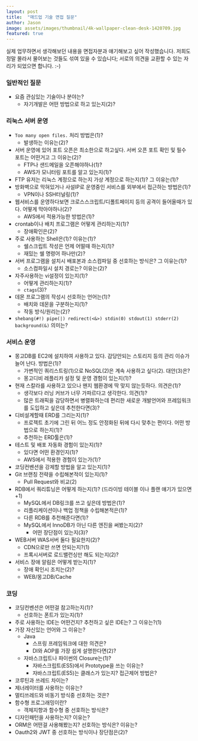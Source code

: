 ```yaml
---
layout: post
title:  "매드업 기술 면접 질문"
author: Jason
image: assets/images/thumbnail/4k-wallpaper-clean-desk-1420709.jpg
featured: true
---
```


실제 업무하면서 생각해보던 내용을 면접자분과 얘기해보고 싶어 작성했습니다. 저희도 정말 몰라서 물어보는 것들도 섞여 있을 수 있습니다; 서로의 의견을 교환할 수 있는 자리가 되었으면 합니다. :-)

### 일반적인 질문
 * 요즘 관심있는 기술이나 분야는?
   * 자기개발은 어떤 방법으로 하고 있는지(2)?

### 리눅스 서버 운영
 * `Too many open files.` 처리 방법은(1)?
   * 발생하는 이유는(2)?
 * 서버 운영에 있어 포트 오픈은 최소한으로 하고싶다. 서버 오픈 포트 확인 및 필수 포트는 어떤거고 그 이유는(2)?
   * FTP나 샌드메일을 오픈해야하나(1)?
   * AWS가 모니터링 포트를 알고 있는지(1)?
 * FTP 유저는 리눅스 계정으로 하는지 가상 계정으로 하는지(1)? 그 이유는(1)?
 * 방화벽으로 막혀있거나 사설IP로 운영중인 서비스를 외부에서 접근하는 방법은(1)?
   * VPN이나 SSH터널링(1)?
 * 웹서비스를 운영하다보면 크로스스크립트/디폴트페이지 등의 공격이 들어올때가 있다. 어떻게 막아야하나(2)?
   * AWS에서 적용가능한 방법은(1)?
 * crontab이나 배치 프로그램은 어떻게 관리하는지(1)?
   * 장애확인은(2)?
 * 주로 사용하는 Shell은(1)? 이유는(1)?
   * 쉘스크립트 작성은 언제 어떨때 하는지(1)?
   * 재밌는 쉘 명령어 하나만(2)?
 * 서버 프로그램을 설치시 배포본과 소스컴파일 중 선호하는 방식은? 그 이유는(1)?
   * 소스컴파일시 설치 경로는? 이유는(2)?
 * 자주사용하는 vi설정이 있는지(1)?
   * 어떻게 관리하는지(1)?
   * `ctags`(3)?
 * 데몬 프로그램의 작성시 선호하는 언어는(1)?
   * 배치와 데몬을 구분하는지(1)?
   * 작동 방식/원리는(2)?
 * `shebang(#!) pipe(|) redirect(<&>) stdin(0) stdout(1) stderr(2) background(&)` 의미는?


### 서비스 운영
 * 몽고DB를 EC2에 설치하여 사용하고 있다. 감당안되는 스토리지 등의 관리 이슈가 늘어 난다. 방법은(1)?
   * 가변적인 쿼리스트링(1)으로 NoSQL(2)은 계속 사용하고 싶다(2). 대안(3)은?
   * 몽고디비 레플리카 설정 및 운영 경험이 있는지(1)?
 * 현재 스칼라를 사용하고 있으나 왠지 웹환경에 딱 맞지 않는듯하다. 의견은(1)?
   * 생각보다 러닝 커브가 너무 가파르다고 생각한다. 의견(1)?
   * 많은 트래픽을 감당하면서 병렬화하는데 편리한 새로운 개발언어와 프레임워크를 도입하고 싶은데 추천한다면(3)?
 * 디비설계할때 ERD를 그리는지(1)?
   * 프로젝트 초기에 그린 뒤 어느 정도 안정화된 뒤에 다시 맞추는 편이다. 어떤 방법으로 하는지(1)?
   * 추천하는 ERD툴은(1)?
 * 테스트 및 배포 자동화 경험이 있는지(1)?
   * 있다면 어떤 환경인지(1)?
   * AWS에서 적용한 경험이 있는가(1)?
 * 코딩컨벤션을 강제할 방법을 알고 있는지(1)?
 * Git 브랜칭 전략을 수립해본적이 있는지(1)?
   * Pull Request와 비교(2)
 * RDB에서 쿼리튜닝은 어떻게 하는지(1)? (드라이빙 테이블 이나 플랜 얘기가 있으면 +1)
   * MySQL에서 DB링크를 쓰고 싶은데 방법은(1)?
   * 리플리케이션이나 백업 정책을 수립해본적은(1)?
   * 다른 RDB를 추천해준다면(1)?
   * MySQL에서 InnoDB가 아닌 다른 엔진을 써봤는지(2)?
     * 어떤 장단점이 있는지(3)?
 * WEB서버 WAS서버 둘다 필요한지(2)?
   * CDN으로만 쓰면 안되는지?(1)
   * 프록시서버로 로드밸런싱만 해도 되는지(2)?
 * 서비스 장애 알림은 어떻게 받는지(1)?
   * 장애 확인시 조치는(2)?
   * WEB/몽고DB/Cache


### 코딩
 * 코딩컨벤션은 어떤걸 참고하는지(1)?
   * 선호하는 폰트가 있는지(1)?
 * 주로 사용하는 IDE는 어떤건지? 추천하고 싶은 IDE는? 그 이유는?(1)
 * 가장 자신있는 언어와 그 이유는?
   * Java
     * 스프링 프레임워크에 대한 의견은?
     * DI와 AOP를 가장 쉽게 설명한다면(2)?
   * 자바스크립트나 파이썬의 Closure는(1)?
     * 자바스크립트(ES5)에서 Prototype을 쓰는 이유는?
     * 자바스크립트(ES5)는 클래스가 있는지? 접근제어 방법은?
 * 코루틴과 쓰레드 차이는?
 * 제너레이터를 사용하는 이유는?
 * 멀티쓰레드와 비동기 방식중 선호하는 것은?
 * 함수형 프로그래밍이란?
   * 객체지향과 함수형 중 선호하는 방식은?
 * 디자인패턴을 사용하는지? 이유는?
 * ORM은 어떤걸 사용해봤는지? 선호하는 방식은? 이유는?
 * Oauth2와 JWT 중 선호하는 방식이나 장단점은(2)?
